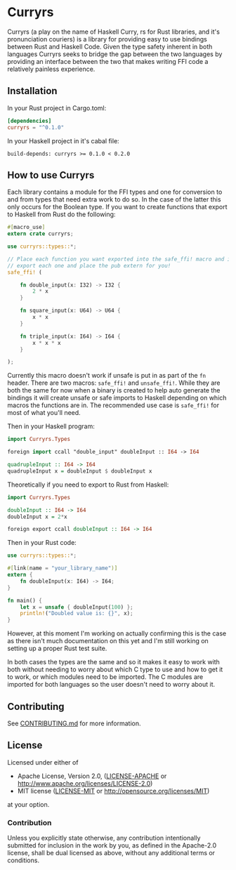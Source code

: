 # Curryrs

Curryrs (a play on the name of Haskell Curry, rs for Rust libraries, and
it's pronunciation couriers) is a library for providing easy to use bindings
between Rust and Haskell Code. Given the type safety inherent in both
languages Curryrs seeks to bridge the gap between the two languages by
providing an interface between the two that makes writing FFI code
a relatively painless experience.

## Installation

In your Rust project in Cargo.toml:

```toml
[dependencies]
curryrs = "^0.1.0"
```

In your Haskell project in it's cabal file:

```cabal
build-depends: curryrs >= 0.1.0 < 0.2.0
```

## How to use Curryrs
Each library contains a module for the FFI types and one for conversion
to and from types that need extra work to do so. In the case of the
latter this only occurs for the Boolean type. If you want to create
functions that export to Haskell from Rust do the following:

```rust
#[macro_use]
extern crate curryrs;

use curryrs::types::*;

// Place each function you want exported into the safe_ffi! macro and it will
// export each one and place the pub extern for you!
safe_ffi! (

	fn double_input(x: I32) -> I32 {
		2 * x
	}

	fn square_input(x: U64) -> U64 {
		x * x
	}

	fn triple_input(x: I64) -> I64 {
		x * x * x
	}

);
```

Currently this macro doesn't work if unsafe is put in as part of the
`fn` header. There are two macros: `safe_ffi!` and `unsafe_ffi!`. While
they are both the same for now when a binary is created to help
auto generate the bindings it will create unsafe or safe imports to
Haskell depending on which macros the functions are in. The recommended
use case is `safe_ffi!` for most of what you'll need.

Then in your Haskell program:

```haskell
import Curryrs.Types

foreign import ccall "double_input" doubleInput :: I64 -> I64

quadrupleInput :: I64 -> I64
quadrupleInput x = doubleInput $ doubleInput x
```

Theoretically if you need to export to Rust from Haskell:

```haskell
import Curryrs.Types

doubleInput :: I64 -> I64
doubleInput x = 2*x

foreign export ccall doubleInput :: I64 -> I64
```

Then in your Rust code:

```rust
use curryrs::types::*;

#[link(name = "your_library_name")]
extern {
    fn doubleInput(x: I64) -> I64;
}

fn main() {
    let x = unsafe { doubleInput(100) };
    println!("Doubled value is: {}", x);
}
```

However, at this moment I'm working on actually confirming this is the
case as there isn't much documentation on this yet and I'm still working
on setting up a proper Rust test suite.

In both cases the types are the same and so it makes it easy to work
with both without needing to worry about which C type to use and how to
get it to work, or which modules need to be imported. The C modules are
imported for both languages so the user doesn't need to worry about it.

## Contributing
See [CONTRIBUTING.md](CONTRIBUTING.md) for more information.

## License

Licensed under either of

 * Apache License, Version 2.0, ([LICENSE-APACHE](LICENSE-APACHE) or http://www.apache.org/licenses/LICENSE-2.0)
 * MIT license ([LICENSE-MIT](LICENSE-MIT) or http://opensource.org/licenses/MIT)

at your option.

### Contribution

Unless you explicitly state otherwise, any contribution intentionally submitted
for inclusion in the work by you, as defined in the Apache-2.0 license, shall be dual licensed as above, without any
additional terms or conditions.
